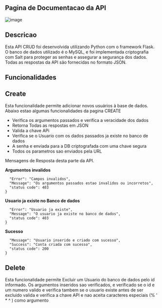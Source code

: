 ## Pagina de Documentacao da API
![image](https://github.com/user-attachments/assets/c6fe231e-d507-4244-9cfa-0ab8ddd42895)

## Descricao 
Esta API CRUD foi desenvolvida utilizando Python com o framework Flask. O banco de dados utilizado é o MySQL, e foi implementada criptografia com Salt para proteger as senhas e assegurar a segurança dos dados. Todas as respostas da API são fornecidas no formato JSON.


## Funcionalidades
## **Create**
Esta funcionalidade permite adicionar novos usuários à base de dados. Abaixo estao algumas funcionalidades da pagina CREATE
- Verifica os argumentos passados e verifica a veracidade dos dados
- Retorna Todas as respostas em JSON
- Valida a chave APi
- Verifica se o Usuario com os dados passados ja existe no banco de dados
- A senha e enviada para a DB criptografada com uma chave segura
- Todos os parametros sao enviados pela URL

Mensagens de Resposta desta parte da API.


**Argumentos invalidos**
```{
  "Error": "Campos invalidos",
  "Message": "Os argumentos passados estao invalidos ou incorretos",
  "status code": 403
}
```
**Usuario ja existe no Banco de dados**
```{
  "Error": "Usuario ja existe",
  "Message": "O usuario ja existe no banco de dados",
  "status code": 403
}
```
**Sucesso**
```{
  "Message": "Usuario inserido e criado com sucesso",
  "Success": "Conta criada com sucesso",
  "status code": 200
}
```
## Delete
Esta funcionalidade permite Excluir um Usuario do banco de dados pelo id informado. Os argumentos inseridos sao verificados, e verificado se o id e um numero valido e verifica tambem se o usuario existe antes de ser excluido 
valida e verifica a chave API e nao aceita caracteres especiais (% ' * ^ ) como argumento 
